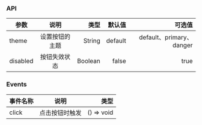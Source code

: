 ### API

| 参数         |        说明        |     类型 | 默认值 | 可选值 |
| ------------ | :----------------: | -------: | -----: | -----: |
| theme         | 设置按钮的主题 |   String |     default |     default、primary、danger |
| disabled | 按钮失效状态 |   Boolean |   false |  true |

### Events

| 事件名称 |      说明      | 类型 |
| -------- | :------------: | -------: |
| click    | 点击按钮时触发 |       () => void |
